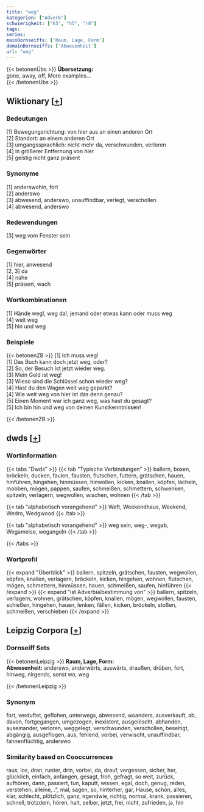 ```yaml
---
title: "weg"
kategorien: ["Adverb"]
schwierigkeit: ["k5", "h5", "r8"]
tags:
series:
mainDornseiffs: ['Raum, Lage, Form']
domainDornseiffs: ['Abwesenheit']
url: "weg"
---
```


{{< betonenÜbs >}}
**Übersetzung:**  
gone, away, off, More examples...  
{{< /betonenÜbs >}}

## Wiktionary [[+](https://de.wiktionary.org/wiki/weg)]

### Bedeutungen
[1] Bewegungsrichtung: von hier aus an einen anderen Ort  
[2] Standort: an einem anderen Ort  
[3] umgangssprachlich: nicht mehr da, verschwunden, verloren  
[4] in größerer Entfernung von hier  
[5] geistig nicht ganz präsent  

### Synonyme
[1] anderswohin, fort  
[2] anderswo  
[3] abwesend, anderswo, unauffindbar, verlegt, verschollen  
[4] abwesend, anderswo  

### Redewendungen
[3] weg vom Fenster sein  

### Gegenwörter
[1] hier, anwesend  
[2, 3] da  
[4] nahe  
[5] präsent, wach  

### Wortkombinationen
[1] Hände weg!, weg da!, jemand oder etwas kann oder muss weg  
[4] weit weg  
[5] hin und weg  

### Beispiele
{{< betonenZB >}}
[1] Ich muss weg!  
[1] Das Buch kann doch jetzt weg, oder?  
[2] So, der Besuch ist jetzt wieder weg.  
[3] Mein Geld ist weg!  
[3] Wieso sind die Schlüssel schon wieder weg?  
[4] Hast du den Wagen weit weg geparkt?  
[4] Wie weit weg von hier ist das denn genau?  
[5] Einen Moment war ich ganz weg, was hast du gesagt?  
[5] Ich bin hin und weg von deinen Kunstkenntnissen!  

{{< /betonenZB >}}


## dwds [[+](https://www.dwds.de/wb/weg)]

### Wortinformation
{{< tabs "Dwds" >}}
{{< tab "Typische Verbindungen" >}}
ballern, boxen, bröckeln, ducken, faulen, fausten, flutschen, futtern, grätschen, hauen, hinführen, hingehen, hinmüssen, hinwollen, kicken, knallen, köpfen, lächeln, mobben, mögen, pappen, saufen, schmeißen, schmettern, schwenken, spitzeln, verlagern, wegwollen, wischen, wohnen
{{< /tab >}}

{{< tab "alphabetisch vorangehend" >}}
Weft, Weekendhaus, Weekend, Wedro, Wedgwood
{{< /tab >}}

{{< tab "alphabetisch vorangehend" >}}
weg sein, weg-, wegab, Wegameise, wegangeln
{{< /tab >}}

{{< /tabs >}}

### Wortprofil
{{< expand "Überblick" >}} ballern, spitzeln, grätschen, fausten, wegwollen, köpfen, knallen, verlagern, bröckeln, kicken, hingehen, wohnen, flutschen, mögen, schmettern, hinmüssen, hauen, schmeißen, saufen, hinführen {{< /expand >}}
{{< expand "ist Adverbialbestimmung von" >}} ballern, spitzeln, verlagern, wohnen, grätschen, köpfen, knallen, mögen, wegwollen, fausten, schießen, hingehen, hauen, lenken, fällen, kicken, bröckeln, stoßen, schmeißen, verschieben {{< /expand >}}

## Leipzig Corpora [[+](https://corpora.uni-leipzig.de/en/res?word=weg&corpusId=deu_newscrawl-public_2018)]

### Dornseiff Sets
{{< betonenLeipzig >}}
**Raum, Lage, Form:**  
**Abwesenheit:** anderswo, anderwärts, auswärts, draußen, drüben, fort, hinweg, nirgends, sonst wo, weg  

{{< /betonenLeipzig >}}

### Synonym
fort, verduftet, geflohen, unterwegs, abwesend, woanders, ausverkauft, ab, davon, fortgegangen, umgezogen, inexistent, ausgelöscht, abhanden, auseinander, verloren, weggelegt, verschwunden, verschollen, beseitigt, abgängig, ausgeflogen, aus, fehlend, vorbei, verwischt, unauffindbar, fahnenflüchtig, anderswo


### Similarity based on Cooccurrences
raus, los, dran, runter, drin, vorbei, da, drauf, vergessen, sicher, her, glücklich, einfach, anfangen, gesagt, froh, gefragt, so weit, zurück, aufhören, dann, passiert, tun, kaputt, wissen, egal, doch, genug, reden, verstehen, alleine, .“, mal, sagen, so, hinterher, gar, Hause, schön, alles, klar, schlecht, plötzlich, ganz, irgendwie, richtig, normal, krank, passieren, schnell, trotzdem, hören, halt, selber, jetzt, frei, nicht, zufrieden, ja, hin

